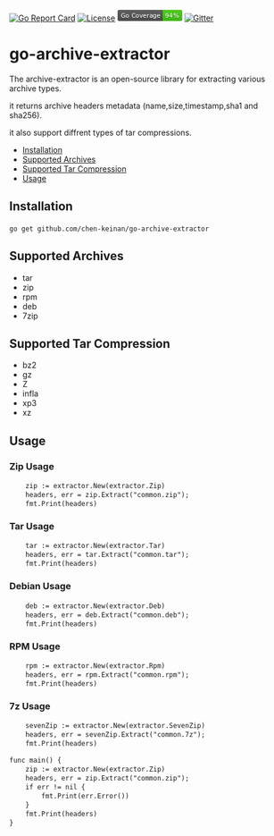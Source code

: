 [![Go Report Card](https://goreportcard.com/badge/github.com/chen-keinan/go-archive-extractor)](https://goreportcard.com/report/github.com/chen-keinan/go-archive-extractor)
[![License](https://img.shields.io/badge/License-Apache%202.0-blue.svg)](https://github.com/chen-keinan/go-archive-extractor/blob/master/LICENSE)
<img src="./pkg/img/coverage_badge.png" alt="test coverage badge">
[![Gitter](https://badges.gitter.im/beacon-sec/community.svg)](https://gitter.im/beacon-sec/community?utm_source=badge&utm_medium=badge&utm_campaign=pr-badge)
# go-archive-extractor

The archive-extractor is an open-source library for extracting various archive types.

it returns archive headers metadata (name,size,timestamp,sha1 and sha256).

it also support  diffrent types of tar compressions.

* [Installation](#installation)
* [Supported Archives](#supported-archives)
* [Supported Tar Compression](#supported-tar-compression)
* [Usage](#usage)

## Installation
``
go get github.com/chen-keinan/go-archive-extractor
``

## Supported Archives
 - tar
 - zip
 - rpm
 - deb
 - 7zip

## Supported Tar Compression
 - bz2
 - gz
 - Z 
 - infla
 - xp3
 - xz

## Usage

### Zip Usage
```
    zip := extractor.New(extractor.Zip)
    headers, err = zip.Extract("common.zip");
    fmt.Print(headers)
```
### Tar Usage
```
    tar := extractor.New(extractor.Tar)
    headers, err = tar.Extract("common.tar");
    fmt.Print(headers)
```
### Debian Usage
```
    deb := extractor.New(extractor.Deb)
    headers, err = deb.Extract("common.deb");
    fmt.Print(headers)
```
### RPM Usage
```
    rpm := extractor.New(extractor.Rpm)
    headers, err = rpm.Extract("common.rpm");
    fmt.Print(headers)
```
### 7z Usage
```
    sevenZip := extractor.New(extractor.SevenZip)
    headers, err = sevenZip.Extract("common.7z");
    fmt.Print(headers)
```

```
func main() {
    zip := extractor.New(extractor.Zip)
    headers, err = zip.Extract("common.zip");
    if err != nil {
        fmt.Print(err.Error())
    }
    fmt.Print(headers)
}
```

